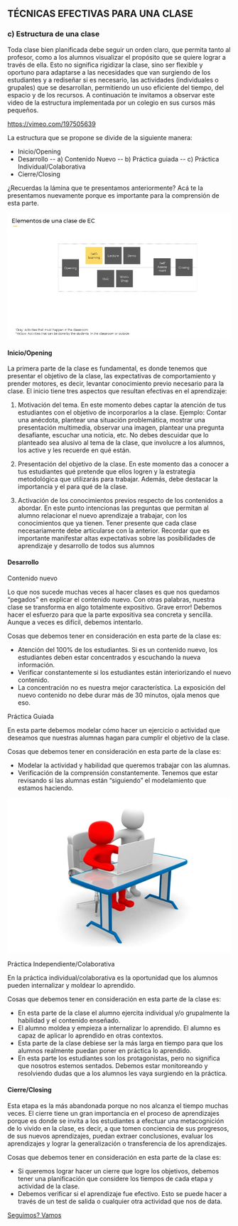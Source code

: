 ## TÉCNICAS EFECTIVAS PARA UNA CLASE

### c) Estructura de una clase

Toda clase bien planificada debe seguir un orden claro, que permita tanto al profesor, como a los alumnos visualizar el propósito que se quiere lograr a través de ella. Esto no significa rigidizar la clase, sino ser flexible y oportuno para adaptarse a las necesidades que van surgiendo de los estudiantes y a rediseñar si es necesario, las actividades (individuales o grupales) que se desarrollan,  permitiendo un uso eficiente del tiempo, del espacio y de los recursos. A continuación te invitamos a observar este video de la estructura implementada por un colegio en sus cursos más pequeños. 

https://vimeo.com/197505639

La estructura que se propone se divide de la siguiente manera:

- Inicio/Opening
- Desarrollo
-- a) Contenido Nuevo
-- b) Práctica guiada
-- c) Práctica Individual/Colaborativa
- Cierre/Closing

¿Recuerdas la lámina que te presentamos anteriormente? Acá te la presentamos nuevamente porque es importante para la comprensión de esta parte.

![estructura clase](claseec.jpg)

#### Inicio/Opening

La primera parte de la clase es fundamental, es donde tenemos que presentar el objetivo de la clase, las expectativas de comportamiento y prender motores, es decir, levantar conocimiento previo necesario para la clase. El inicio tiene tres aspectos que resultan efectivas en el aprendizaje: 

1) Motivación del tema. En este momento debes captar la atención de tus estudiantes con el objetivo de incorporarlos a la clase. Ejemplo: Contar una anécdota, plantear una situación problemática, mostrar una presentación multimedia, observar una imagen, plantear una pregunta desafiante, escuchar una noticia, etc. No debes descuidar que lo planteado sea alusivo al tema de la clase, que involucre a los alumnos, los active y les recuerde en qué están.

2) Presentación del objetivo de la clase.  En este momento das a conocer a tus estudiantes qué pretende que ellos logren y la estrategia metodológica que utilizarás para trabajar. Además, debe destacar la importancia y el para qué de la clase.

3) Activación de los conocimientos previos respecto de los contenidos a abordar. En este punto intencionas las preguntas que permitan al alumno relacionar el nuevo aprendizaje a trabajar, con los conocimientos que ya tienen. Tener presente que cada clase necesariamente debe articularse con la anterior. Recordar que es importante manifestar altas expectativas sobre las posibilidades de aprendizaje y desarrollo de todos sus alumnos 

#### Desarrollo

Contenido nuevo

Lo que nos sucede muchas veces al hacer clases es que nos quedamos “pegados” en explicar el contenido nuevo. Con otras palabras, nuestra clase se transforma en algo totalmente expositivo. Grave error! Debemos hacer el esfuerzo para que la parte expositiva sea concreta y sencilla. Aunque a veces es difícil, debemos intentarlo. 

Cosas que debemos tener en consideración en esta parte de la clase es: 

- Atención del 100% de los estudiantes. Si es un contenido nuevo, los estudiantes deben estar concentrados y escuchando la nueva información. 
- Verificar constantemente si los estudiantes están interiorizando el nuevo contenido. 
- La concentración no es nuestra mejor característica. La exposición del nuevo contenido no debe durar más de 30 minutos, ojala menos que eso. 

Práctica Guiada

En esta parte debemos modelar cómo hacer un ejercicio o actividad que deseamos que nuestras alumnas hagan para cumplir el objetivo de la clase.

Cosas que debemos tener en consideración en esta parte de la clase es: 
- Modelar la actividad y habilidad que queremos trabajar con las alumnas.  
- Verificación de la comprensión constantemente. Tenemos que estar revisando si las alumnas están “siguiendo” el modelamiento que estamos haciendo. 

![doamiguitos](05.jpg)

Práctica Independiente/Colaborativa

En la práctica individual/colaborativa es la oportunidad que los alumnos pueden internalizar y moldear lo aprendido. 

Cosas que debemos tener en consideración en esta parte de la clase es: 

- En esta parte de la clase el alumno ejercita individual y/o grupalmente la habilidad y el contenido enseñado.
- El alumno moldea y empieza a internalizar lo aprendido. El alumno es capaz de aplicar lo aprendido en otras contextos. 
- Esta parte de la clase debiese ser la más larga en tiempo para que los alumnos realmente puedan poner en práctica lo aprendido. 
- En esta parte los estudiantes son los protagonistas, pero no significa que nosotros estemos sentados. Debemos estar monitoreando y resolviendo dudas que a los alumnos les vaya surgiendo en la práctica.

#### Cierre/Closing

Esta etapa es la más abandonada porque no nos alcanza el tiempo muchas veces. El cierre tiene un gran importancia en el proceso de aprendizajes porque es donde se invita a los estudiantes a efectuar una metacognición de lo vivido en la clase, es decir, a que tomen conciencia de sus progresos, de sus nuevos aprendizajes, puedan extraer conclusiones, evaluar los aprendizajes y lograr la generalización o transferencia de los aprendizajes.

Cosas que debemos tener en consideración en esta parte de la clase es: 

- Si queremos lograr hacer un cierre que logre los objetivos, debemos tener una planificación que considere los tiempos de cada etapa y actividad de la clase. 
- Debemos verificar si el aprendizaje fue efectivo. Esto se puede hacer a través de un test de salida o cualquier otra actividad que nos de data.


[Seguimos? Vamos](05-agenda.md)
